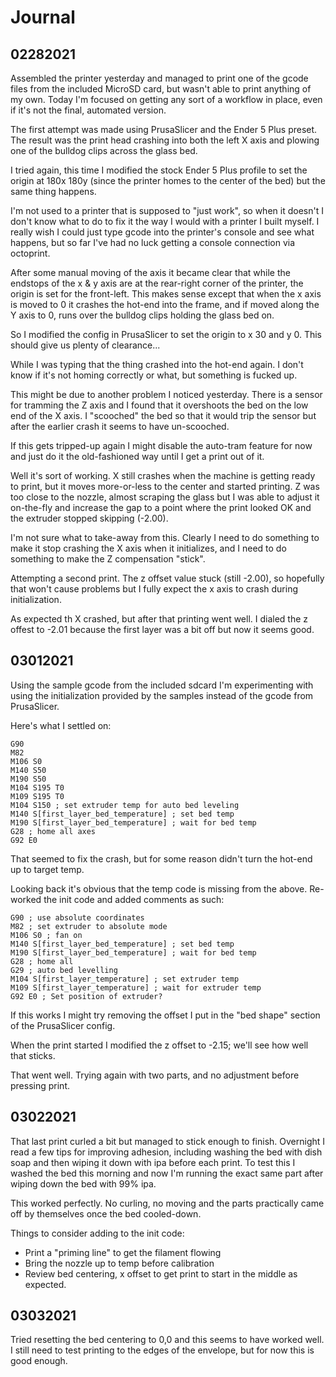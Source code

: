 # Journal

## 02282021

Assembled the printer yesterday and managed to print one of the gcode files from the included MicroSD card, but wasn't able to print anything of my own.  Today I'm focused on getting any sort of a workflow in place, even if it's not the final, automated version.

The first attempt was made using PrusaSlicer and the Ender 5 Plus preset.  The result was the print head crashing into both the left X axis and plowing one of the bulldog clips across the glass bed.

I tried again, this time I modified the stock Ender 5 Plus profile to set the origin at 180x 180y (since the printer homes to the center of the bed) but the same thing happens.

I'm not used to a printer that is supposed to "just work", so when it doesn't I don't know what to do to fix it the way I would with a printer I built myself.  I really wish I could just type gcode into the printer's console and see what happens, but so far I've had no luck getting a console connection via octoprint.

After some manual moving of the axis it became clear that while the endstops of the x & y axis are at the rear-right corner of the printer, the origin is set for the front-left.  This makes sense except that when the x axis is moved to 0 it crashes the hot-end into the frame, and if moved along the Y axis to 0, runs over the bulldog clips holding the glass bed on.

So I modified the config in PrusaSlicer to set the origin to x 30 and y 0.  This should give us plenty of clearance...

While I was typing that the thing crashed into the hot-end again.  I don't know if it's not homing correctly or what, but something is fucked up.

This might be due to another problem I noticed yesterday.  There is a sensor for tramming the Z axis and I found that it overshoots the bed on the low end of the X axis.  I "scooched" the bed so that it would trip the sensor but after the earlier crash it seems to have un-scooched.

If this gets tripped-up again I might disable the auto-tram feature for now and just do it the old-fashioned way until I get a print out of it.

Well it's sort of working.  X still crashes when the machine is getting ready to print, but it moves more-or-less to the center and started printing.  Z was too close to the nozzle, almost scraping the glass but I was able to adjust it on-the-fly and increase the gap to a point where the print looked OK and the extruder stopped skipping (-2.00).

I'm not sure what to take-away from this.  Clearly I need to do something to make it stop crashing the X axis when it initializes, and I need to do something to make the Z compensation "stick".  

Attempting a second print.  The z offset value stuck (still -2.00), so hopefully that won't cause problems but I fully expect the x axis to crash during initialization.  

As expected th X crashed, but after that printing went well.  I dialed the z offest to -2.01 because the first layer was a bit off but now it seems good.


## 03012021

Using the sample gcode from the included sdcard I'm experimenting with using the initialization provided by the samples instead of the gcode from PrusaSlicer.

Here's what I settled on:

```
G90
M82
M106 S0
M140 S50
M190 S50
M104 S195 T0
M109 S195 T0
M104 S150 ; set extruder temp for auto bed leveling
M140 S[first_layer_bed_temperature] ; set bed temp
M190 S[first_layer_bed_temperature] ; wait for bed temp
G28 ; home all axes
G92 E0
```

That seemed to fix the crash, but for some reason didn't turn the hot-end up to target temp.

Looking back it's obvious that the temp code is missing from the above.  Re-worked the init code and added comments as such:

```
G90 ; use absolute coordinates
M82 ; set extruder to absolute mode
M106 S0 ; fan on
M140 S[first_layer_bed_temperature] ; set bed temp
M190 S[first_layer_bed_temperature] ; wait for bed temp
G28 ; home all
G29 ; auto bed levelling
M104 S[first_layer_temperature] ; set extruder temp
M109 S[first_layer_temperature] ; wait for extruder temp
G92 E0 ; Set position of extruder?
```

If this works I might try removing the offset I put in the "bed shape" section of the PrusaSlicer config.

When the print started I modified the z offset to -2.15; we'll see how well that sticks.

That went well.  Trying again with two parts, and no adjustment before pressing print.


## 03022021

That last print curled a bit but managed to stick enough to finish.  Overnight I read a few tips for improving adhesion, including washing the bed with dish soap and then wiping it down with ipa before each print.  To test this I washed the bed this morning and now I'm running the exact same part after wiping down the bed with 99% ipa.

This worked perfectly.  No curling, no moving and the parts practically came off by themselves once the bed cooled-down.

Things to consider adding to the init code:

* Print a "priming line" to get the filament flowing
* Bring the nozzle up to temp before calibration
* Review bed centering, x offset to get print to start in the middle as expected.


## 03032021

Tried resetting the bed centering to 0,0 and this seems to have worked well.  I still need to test printing to the edges of the envelope, but for now this is good enough.
